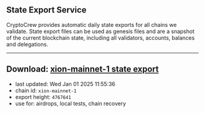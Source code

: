 ## State Export Service
CryptoCrew provides automatic daily state exports for all chains we validate. State export files can be used as genesis files and are a snapshot of the current blockchain state, including all validators, accounts, balances and delegations.

---
**Download: [xion-mainnet-1 state export](https://dl-eu2.ccvalidators.com/SERVICE/xion/xion-mainnet-1_export_4767641.json)**
---

- last updated: Wed Jan 01 2025 11:55:36
- chain id: `xion-mainnet-1`
- export height: `4767641`
- use for: airdrops, local tests, chain recovery
